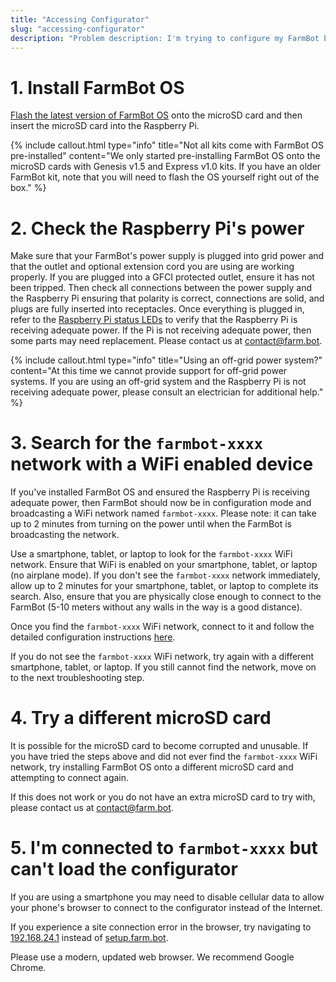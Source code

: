 ```yaml
---
title: "Accessing Configurator"
slug: "accessing-configurator"
description: "Problem description: I'm trying to configure my FarmBot but I do not see the `farmbot-xxxx` WiFi network."
---
```


# 1. Install FarmBot OS
[Flash the latest version of FarmBot OS](../../Device/farmbot-os.md#installation) onto the microSD card and then insert the microSD card into the Raspberry Pi.

{%
include callout.html
type="info"
title="Not all kits come with FarmBot OS pre-installed"
content="We only started pre-installing FarmBot OS onto the microSD cards with Genesis v1.5 and Express v1.0 kits. If you have an older FarmBot kit, note that you will need to flash the OS yourself right out of the box."
%}

# 2. Check the Raspberry Pi's power
Make sure that your FarmBot's power supply is plugged into grid power and that the outlet and optional extension cord you are using are working properly. If you are plugged into a GFCI protected outlet, ensure it has not been tripped. Then check all connections between the power supply and the Raspberry Pi ensuring that polarity is correct, connections are solid, and plugs are fully inserted into receptacles. Once everything is plugged in, refer to the [Raspberry Pi status LEDs](../../Device/farmbot-os/status-leds.md) to verify that the Raspberry Pi is receiving adequate power. If the Pi is not receiving adequate power, then some parts may need replacement. Please contact us at [contact@farm.bot](mailto:contact@farm.bot).

{%
include callout.html
type="info"
title="Using an off-grid power system?"
content="At this time we cannot provide support for off-grid power systems. If you are using an off-grid system and the Raspberry Pi is not receiving adequate power, please consult an electrician for additional help."
%}

# 3. Search for the `farmbot-xxxx` network with a WiFi enabled device
If you've installed FarmBot OS and ensured the Raspberry Pi is receiving adequate power, then FarmBot should now be in configuration mode and broadcasting a WiFi network named `farmbot-xxxx`. Please note: it can take up to 2 minutes from turning on the power until when the FarmBot is broadcasting the network.

Use a smartphone, tablet, or laptop to look for the `farmbot-xxxx` WiFi network. Ensure that WiFi is enabled on your smartphone, tablet, or laptop (no airplane mode). If you don't see the `farmbot-xxxx` network immediately, allow up to 2 minutes for your smartphone, tablet, or laptop to complete its search. Also, ensure that you are physically close enough to connect to the FarmBot (5-10 meters without any walls in the way is a good distance).

Once you find the `farmbot-xxxx` WiFi network, connect to it and follow the detailed configuration instructions [here](../../Device/farmbot-os/configurator.md).

If you do not see the `farmbot-xxxx` WiFi network, try again with a different smartphone, tablet, or laptop. If you still cannot find the network, move on to the next troubleshooting step.

# 4. Try a different microSD card
It is possible for the microSD card to become corrupted and unusable. If you have tried the steps above and did not ever find the `farmbot-xxxx` WiFi network, try installing FarmBot OS onto a different microSD card and attempting to connect again.

If this does not work or you do not have an extra microSD card to try with, please contact us at [contact@farm.bot](mailto:contact@farm.bot).

# 5. I'm connected to `farmbot-xxxx` but can't load the configurator
If you are using a smartphone you may need to disable cellular data to allow your phone's browser to connect to the configurator instead of the Internet.

If you experience a site connection error in the browser, try navigating to [192.168.24.1](http://192.168.24.1) instead of [setup.farm.bot](http://setup.farm.bot).

Please use a modern, updated web browser. We recommend Google Chrome.
